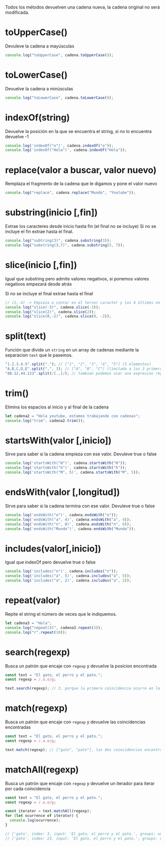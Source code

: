 Todos los métodos devuelven una cadena nueva, la cadena original no será modificada.

# toUpperCase()

Devuleve la cadena a mayúsculas

```js
console.log("toUpperCase", cadena.toUpperCase());
```

# toLowerCase()

Devuelve la cadena a minúsculas

```js
console.log("toLowerCase", cadena.toLowerCase());
```

# indexOf(string)

Devuelve la posición en la que se encuentra el string, si no lo encuentra devuelve -1

```js
console.log('indexOf("o")', cadena.indexOf("o"));
console.log('indexOf("Hola")', cadena.indexOf("Hola"));
```

# replace(valor a buscar, valor nuevo)

Remplaza el fragmento de la cadena que le digamos y pone el valor nuevo

```js
console.log("replace", cadena.replace("Mundo", "Youtube"));
```

# substring(inicio [,fin])

Extrae los caracteres desde inicio hasta fin (el final no se incluye)
Si no se incluye el fin extrae hasta el final.

```js
console.log("subtring(3)", cadena.substring(3));
console.log("substring(3,7)", cadena.substring(3, 7));
```

# slice(inicio [,fin])

Igual que substring pero admite valores negativos, si ponemos valores negativos empezará desde atrás

Si no se incluye el final extrae hasta el final

```js
// (2,-4) -> Empieza a contar en el tercer caracter y los 4 últimos no los considera
console.log("slice(-3)", cadena.slice(-3));
console.log("slice(2)", cadena.slice(2));
console.log("slice(0,-2)", cadena.slice(0, -2));
```

# split(text)

Función que divide un `string` en un array de cadenas mediante la separacion `text` que le pasemos.

```js
"1.2.3.4.5".split("."); // ["1", "2", "3", "4", "5"] (5 elementos)
"A,B,C,D,E".split(",", 3); // ["A", "B", "C"] (limitado a los 3 primeros elementos)
"88.12,44.123".split(/[.,]/); // tambien podemos usar una expresion regular
```

# trim()

Elimina los espacios al inicio y al final de la cadena

```js
let cadena2 = "Hola youtube, estamos trabajando con cadenas";
console.log("trim", cadena2.trim());
```

# startsWith(valor [,inicio])

Sirve para saber si la cadena empieza con ese valor. Devuleve true o false

```js
console.log('startsWith("H")', cadena.startsWith("H"));
console.log('startsWith("h")', cadena.startsWith("h"));
console.log('startsWith("M", 5)', cadena.startsWith("M", 5));
```

# endsWith(valor [,longitud])

Sirve para saber si la cadena termina con ese valor. Devuleve true o false

```js
console.log('endsWith("o")', cadena.endsWith("o"));
console.log('endsWith("a", 4)', cadena.endsWith("a", 4));
console.log('endsWith("n", 8)', cadena.endsWith("n", 8));
console.log('endsWith("Mundo")', cadena.endsWith("Mundo"));
```

# includes(valor[,inicio])

Igual que indexOf pero devuelve true o false

```js
console.log('includes("n")', cadena.includes("n"));
console.log('includes("a", 5)', cadena.includes("a", 5));
console.log('includes("a", 2)', cadena.includes("a", 2));
```

# repeat(valor)

Repite el string el número de veces que le indiquemos.

```js
let cadena3 = "Hola";
console.log("repeat(3)", cadena3.repeat(3));
console.log("r".repeat(10));
```

# search(regexp)

Busca un patrón que encaje con `regexp` y devuelve la posicion encontrada

```js
const text = "El gato, el perro y el pato.";
const regexp = /.a.o/g;

text.search(regexp); // 3, porque la primera coincidencia ocurre en la posición 3 (gato)
```

# match(regexp)

Busca un patrón que encaje con `regexp` y devuelve las coincidencias encontradas

```js
const text = "El gato, el perro y el pato.";
const regexp = /.a.o/g;

text.match(regexp); // ["gato", "pato"], las dos coincidencias encontradas
```

# matchAll(regexp)

Busca un patrón que encaje con `regexp` y devuelve un iterador para iterar por cada coincidencia

```js
const text = "El gato, el perro y el pato.";
const regexp = /.a.o/g;

const iterator = text.matchAll(regexp);
for (let ocurrence of iterator) {
  console.log(ocurrence);
}

// ['gato', index: 3, input: 'El gato, el perro y el pato.', groups: undefined]
// ['pato', index: 23, input: 'El gato, el perro y el pato.', groups: undefined]
```
